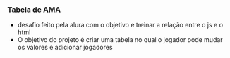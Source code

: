 ### Tabela de AMA
* desafio feito pela alura com o objetivo e treinar a relação entre o js e o html
* O objetivo do projeto é criar uma tabela no qual o jogador pode mudar os valores e adicionar jogadores
